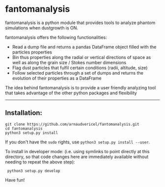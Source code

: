 # fantomanalysis

fantomanalysis is a python module that provides tools to analyze phantom simulations when dustgrowth is ON.

fantomanalysis offers the following functionalities:

- Read a dump file and returns a pandas DataFrame object filled with the particles properties
- Bin thus properties along the radial or vertical directions of space as well as along the grain size / Stokes number dimensions
- Flag dust particles that fulfil certain conditions (radii, altitude, size)
- Follow selected particles through a set of dumps and returns the evolution of their properties as a DataFrame

The idea behind fantomanalysis is to provide a user friendly analyzing tool that takes advantage of the other python packages and flexibility

---

## Installation:

```
git clone https://github.com/arnaudvericel/fantomanalysis.git
cd fantomanalysis
python3 setup.py install
```

If you don't have the `sudo` rights, use `python3 setup.py install --user`.

To install in developer mode: (i.e. using symlinks to point directly
at this directory, so that code changes here are immediately available
without needing to repeat the above step):

```
 python3 setup.py develop
```

Have fun!
